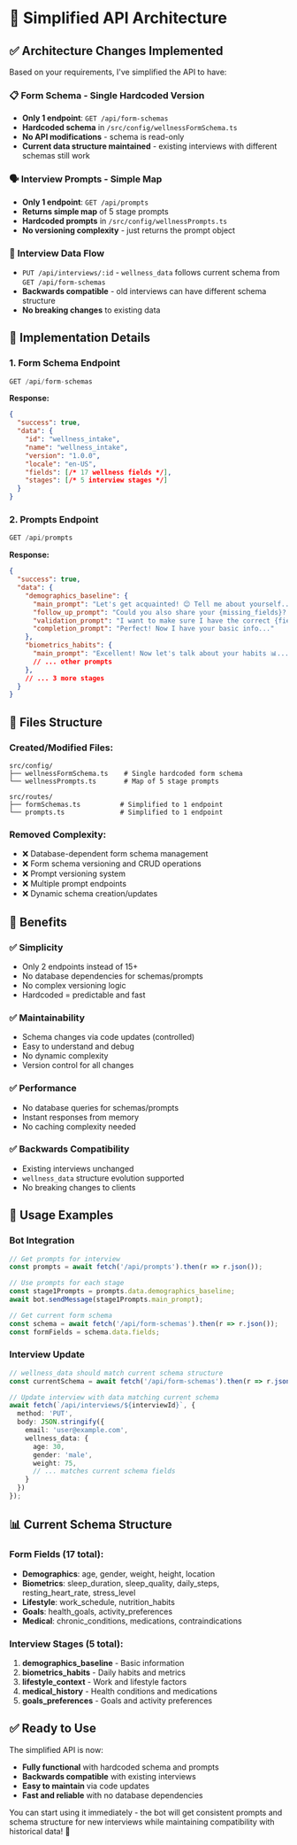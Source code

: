 # 🎯 Simplified API Architecture

## ✅ Architecture Changes Implemented

Based on your requirements, I've simplified the API to have:

### 📋 **Form Schema - Single Hardcoded Version**
- **Only 1 endpoint**: `GET /api/form-schemas`
- **Hardcoded schema** in `/src/config/wellnessFormSchema.ts`
- **No API modifications** - schema is read-only
- **Current data structure maintained** - existing interviews with different schemas still work

### 🗣️ **Interview Prompts - Simple Map**
- **Only 1 endpoint**: `GET /api/prompts`  
- **Returns simple map** of 5 stage prompts
- **Hardcoded prompts** in `/src/config/wellnessPrompts.ts`
- **No versioning complexity** - just returns the prompt object

### 💾 **Interview Data Flow**
- `PUT /api/interviews/:id` - `wellness_data` follows current schema from `GET /api/form-schemas`
- **Backwards compatible** - old interviews can have different schema structure
- **No breaking changes** to existing data

## 🔧 Implementation Details

### 1. Form Schema Endpoint
```javascript
GET /api/form-schemas
```
**Response:**
```json
{
  "success": true,
  "data": {
    "id": "wellness_intake",
    "name": "wellness_intake", 
    "version": "1.0.0",
    "locale": "en-US",
    "fields": [/* 17 wellness fields */],
    "stages": [/* 5 interview stages */]
  }
}
```

### 2. Prompts Endpoint  
```javascript
GET /api/prompts
```
**Response:**
```json
{
  "success": true,
  "data": {
    "demographics_baseline": {
      "main_prompt": "Let's get acquainted! 😊 Tell me about yourself...",
      "follow_up_prompt": "Could you also share your {missing_fields}?...",
      "validation_prompt": "I want to make sure I have the correct {field_name}...", 
      "completion_prompt": "Perfect! Now I have your basic info..."
    },
    "biometrics_habits": {
      "main_prompt": "Excellent! Now let's talk about your habits 📊...",
      // ... other prompts
    },
    // ... 3 more stages
  }
}
```

## 📁 Files Structure

### Created/Modified Files:
```
src/config/
├── wellnessFormSchema.ts    # Single hardcoded form schema
└── wellnessPrompts.ts       # Map of 5 stage prompts

src/routes/
├── formSchemas.ts          # Simplified to 1 endpoint
└── prompts.ts              # Simplified to 1 endpoint
```

### Removed Complexity:
- ❌ Database-dependent form schema management  
- ❌ Form schema versioning and CRUD operations
- ❌ Prompt versioning system
- ❌ Multiple prompt endpoints  
- ❌ Dynamic schema creation/updates

## 🎯 Benefits

### ✅ **Simplicity**
- Only 2 endpoints instead of 15+
- No database dependencies for schemas/prompts
- No complex versioning logic
- Hardcoded = predictable and fast

### ✅ **Maintainability** 
- Schema changes via code updates (controlled)
- Easy to understand and debug
- No dynamic complexity
- Version control for all changes

### ✅ **Performance**
- No database queries for schemas/prompts
- Instant responses from memory
- No caching complexity needed

### ✅ **Backwards Compatibility**
- Existing interviews unchanged
- `wellness_data` structure evolution supported
- No breaking changes to clients

## 🔄 Usage Examples

### Bot Integration
```typescript
// Get prompts for interview
const prompts = await fetch('/api/prompts').then(r => r.json());

// Use prompts for each stage  
const stage1Prompts = prompts.data.demographics_baseline;
await bot.sendMessage(stage1Prompts.main_prompt);

// Get current form schema
const schema = await fetch('/api/form-schemas').then(r => r.json());
const formFields = schema.data.fields;
```

### Interview Update
```typescript
// wellness_data should match current schema structure
const currentSchema = await fetch('/api/form-schemas').then(r => r.json());

// Update interview with data matching current schema
await fetch(`/api/interviews/${interviewId}`, {
  method: 'PUT',
  body: JSON.stringify({
    email: 'user@example.com',
    wellness_data: {
      age: 30,
      gender: 'male', 
      weight: 75,
      // ... matches current schema fields
    }
  })
});
```

## 📊 Current Schema Structure

### Form Fields (17 total):
- **Demographics**: age, gender, weight, height, location
- **Biometrics**: sleep_duration, sleep_quality, daily_steps, resting_heart_rate, stress_level  
- **Lifestyle**: work_schedule, nutrition_habits
- **Goals**: health_goals, activity_preferences
- **Medical**: chronic_conditions, medications, contraindications

### Interview Stages (5 total):
1. **demographics_baseline** - Basic information
2. **biometrics_habits** - Daily habits and metrics
3. **lifestyle_context** - Work and lifestyle factors  
4. **medical_history** - Health conditions and medications
5. **goals_preferences** - Goals and activity preferences

## ✅ Ready to Use

The simplified API is now:
- **Fully functional** with hardcoded schema and prompts
- **Backwards compatible** with existing interviews
- **Easy to maintain** via code updates
- **Fast and reliable** with no database dependencies

You can start using it immediately - the bot will get consistent prompts and schema structure for new interviews while maintaining compatibility with historical data! 🚀

